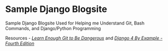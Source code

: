 # Sample Django Blogsite

Sample Django Blogsite Used for Helping me Understand Git, Bash Commands, and Django/Python Programming

Resources - [*Learn Enough Git to Be Dangerous*](https://www.learnenough.com/git-tutorial) and [*Django 4 By Example - Fourth Edition*](https://www.packtpub.com/product/django-4-by-example-fourth-edition/9781801813051)
